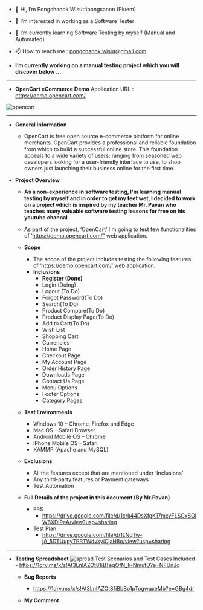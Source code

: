 - 👋 Hi, I’m Pongchanok Wisuttipongsanon (Pluem)
- 👀 I’m interested in working as a Software Tester
- 🌱 I’m currently learning Software Testing by myself (Manual and Automated)
- 📫 How to reach me : pongchanok.wisut@gmail.com 

- **I’m currently working on a manual testing project which you will discover below ...**

------------------------------------------------------------------------------------------------------------------


- **OpenCart eCommerce Demo**
Application URL : https://demo.opencart.com/

![opencart](https://user-images.githubusercontent.com/94665558/142794110-7b30300a-84c5-48e4-937a-e312e504ebad.JPG)

------------------------------------------------------------------------------------------------------------------


- **General Information**
  - OpenCart is free open source e-commerce platform for online merchants.
OpenCart provides a professional and reliable foundation from which to build a
successful online store. This foundation appeals to a wide variety of users;
ranging from seasoned web developers looking for a user-friendly interface to
use, to shop owners just launching their business online for the first time.

- **Project Overview**
  - **As a non-experience in software testing, I'm learning manual testing by myself and in order to get my feet wet, I decided to work on a project which is inspired by my teacher Mr. Pavan who teaches many valuable software testing lessons for free on his youtube channal**
  - As part of the project, ‘OpenCart’ I'm going to test few functionalities of ‘https://demo.opencart.com/” web application.

  - **Scope**
    - The scope of the project includes testing the following features of ‘https://demo.opencart.com/’ web application.
    - **Inclusions**
      - **Register (Done)**
      - Login (Doing)
      - Logout (To Do)
      - Forgot Password(To Do)
      - Search(To Do)
      - Product Compare(To Do)
      - Product Display Page(To Do)
      - Add to Cart(To Do)
      - Wish List
      - Shopping Cart
      - Currencies
      - Home Page
      - Checkout Page
      - My Account Page
      - Order History Page
      - Downloads Page
      - Contact Us Page
      - Menu Options
      - Footer Options
      - Category Pages
      
  -  **Test Environments**
      - Windows 10 – Chrome, Firefox and Edge
      - Mac OS – Safari Browser
      - Android Mobile OS – Chrome
      - iPhone Mobile OS - Safari
      - XAMMP (Apache and MySQL)
   - **Exclusions**
      - All the features except that are mentioned under ‘Inclusions’
      - Any third-party features or Payment gateways
      - Test Automation
      
   - **Full Details of the project in this document (By Mr.Pavan)**
      - FRS
        - https://drive.google.com/file/d/1crk44DsXfgK17mcyFLSCxSOlW6XDlPeA/view?usp=sharing
      - Test Plan
        - https://drive.google.com/file/d/1LNqTw-jA_5DTUupyTPRTWdvkyiCjaH8o/view?usp=sharing

------------------------------------------------------------------------------------------------------------------

 - **Testing Spreadsheet** 
![spread](https://user-images.githubusercontent.com/94665558/142797771-88c6e37d-f4b2-4097-bd49-bc9c5f062e1c.JPG)
         Test Scenarios and Test Cases Included
          - https://1drv.ms/x/s!At3LnIAZOt81iBTegOfN_k-NmutD?e=NFUnJq

    - **Bug Reports**
        - https://1drv.ms/x/s!At3LnIAZOt81iBbBo1pTogwqxeMb?e=GBg4dr
    
    - **My Comment**

<!---
PongchanokWisut/PongchanokWisut is a ✨ special ✨ repository because its `README.md` (this file) appears on your GitHub profile.
You can click the Preview link to take a look at your changes.
--->
